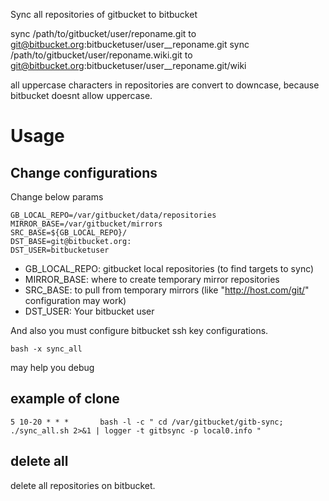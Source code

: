 Sync all repositories of gitbucket to bitbucket

sync /path/to/gitbucket/user/reponame.git to git@bitbucket.org:bitbucketuser/user__reponame.git
sync /path/to/gitbucket/user/reponame.wiki.git to git@bitbucket.org:bitbucketuser/user__reponame.git/wiki

all uppercase characters in repositories are convert to downcase, because bitbucket doesnt allow uppercase.

# Usage

## Change configurations

Change below params

```
GB_LOCAL_REPO=/var/gitbucket/data/repositories
MIRROR_BASE=/var/gitbucket/mirrors
SRC_BASE=${GB_LOCAL_REPO}/
DST_BASE=git@bitbucket.org:
DST_USER=bitbucketuser
```

* GB_LOCAL_REPO: gitbucket local repositories (to find targets to sync)
* MIRROR_BASE: where to create temporary mirror repositories
* SRC_BASE: to pull from temporary mirrors (like "http://host.com/git/" configuration may work) 
* DST_USER: Your bitbucket user

And also you must configure bitbucket ssh key configurations. 

```
bash -x sync_all
```

may help you debug

## example of clone

```:crontab
5 10-20 * * *       bash -l -c " cd /var/gitbucket/gitb-sync; ./sync_all.sh 2>&1 | logger -t gitbsync -p local0.info "
```

## delete all

delete all repositories on bitbucket.
 
